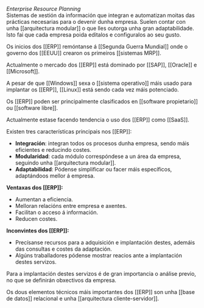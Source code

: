 *Enterprise Resource Planning*  
Sistemas de xestión da información que integran e automatizan moitas das prácticas necesarias para o devenir dunha empresa.
Suelen contar con unha [[arquitectura modular]] o que lles outorga unha gran adaptabilidade. Isto fai que cada empresa poida editalos e configuralos ao seu gusto.

Os inicios dos [[ERP]] remóntanse á [[Segunda Guerra Mundial]] onde o governo dos [[EEUU]] crearon os primeiros [[sistemas MRP]]. 

Actualmente o mercado dos [[ERP]] está dominado por [[SAP]], [[Oracle]] e [[Microsoft]].

A pesar de que [[Windows]] sexa o [[sistema operativo]] máis usado para implantar os [[ERP]], [[Linux]] está sendo cada vez máis potenciado.

Os [[ERP]] poden ser principalmente clasificados en [[software propietario]] ou [[software libre]].

Actualmente estase facendo tendencia o uso dos [[ERP]] como [[SaaS]].

Existen tres características principais nos [[ERP]]: 
- **Integración**: integran todos os procesos dunha empresa, sendo máis eficientes e reducindo costes.
- **Modularidad**: cada módulo correspóndese a un área da empresa, seguindo unha [[arquitectura modular]].
- **Adaptabilidad**: Pódense simplificar ou  facer máis específicos, adaptándoos mellor á empresa.

**Ventaxas dos [[ERP]]:**  
- Aumentan a eficiencia.
- Melloran relacións entre empresa e axentes.
- Facilitan o acceso á información.
- Reducen costes.

**Inconvintes dos [[ERP]]:**
- Precísanse recursos para a adquisición e implantación destes, ademáis das consultas e costes da adaptación. 
- Algúns traballadores pódense mostrar reacios ante a implantación destes servizos.

Para a implantación destes servizos é de gran importancia o análise previo, no que se definirán obxectivos da empresa. 

Os dous elementos técnicos máis importantes dos [[ERP]] son unha [[base de datos]] relacional e unha [[arquitectura cliente-servidor]].


